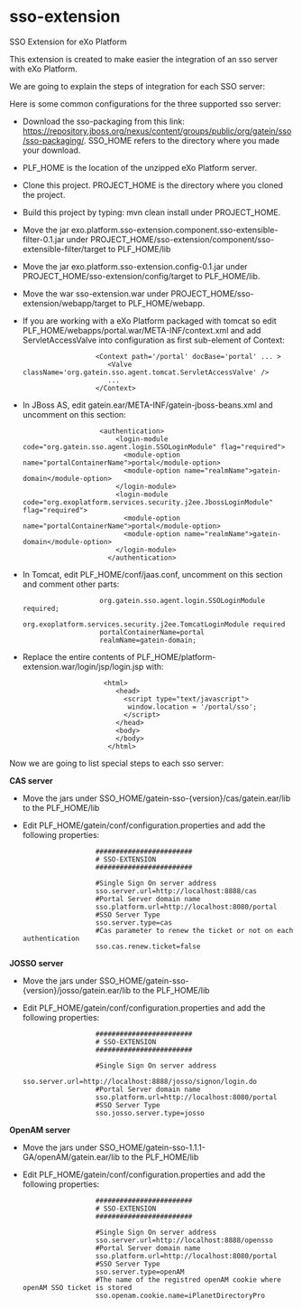 sso-extension
=============

SSO Extension for eXo Platform

This extension is created to make easier the integration of an sso server with eXo Platform.

We are going to explain the steps of integration for each SSO server:

Here is some common configurations for the three supported sso server:

- Download the sso-packaging from this link: https://repository.jboss.org/nexus/content/groups/public/org/gatein/sso/sso-packaging/. SSO_HOME refers to the directory where you made your download.
- PLF_HOME is the location of the unzipped eXo Platform server.
- Clone this project. PROJECT_HOME is the directory where you cloned the project.
- Build this project by typing: mvn clean install under PROJECT_HOME.
- Move the jar exo.platform.sso-extension.component.sso-extensible-filter-0.1.jar under PROJECT_HOME/sso-extension/component/sso-extensible-filter/target to PLF_HOME/lib
- Move the jar exo.platform.sso-extension.config-0.1.jar under PROJECT_HOME/sso-extension/config/target to PLF_HOME/lib.
- Move the war sso-extension.war under PROJECT_HOME/sso-extension/webapp/target to PLF_HOME/webapp.
- If you are working with a eXo Platform packaged with tomcat so edit PLF_HOME/webapps/portal.war/META-INF/context.xml and add ServletAccessValve into configuration as first sub-element of Context:

                        <Context path='/portal' docBase='portal' ... >
                           <Valve className='org.gatein.sso.agent.tomcat.ServletAccessValve' />
                           ...
                        </Context>

- In JBoss AS, edit gatein.ear/META-INF/gatein-jboss-beans.xml and uncomment on this section:

                         <authentication>
                             <login-module code="org.gatein.sso.agent.login.SSOLoginModule" flag="required">
                               <module-option name="portalContainerName">portal</module-option>
                               <module-option name="realmName">gatein-domain</module-option>
                             </login-module>
                             <login-module code="org.exoplatform.services.security.j2ee.JbossLoginModule" flag="required">
                               <module-option name="portalContainerName">portal</module-option>
                               <module-option name="realmName">gatein-domain</module-option>
                             </login-module>
                           </authentication>

- In Tomcat, edit PLF_HOME/conf/jaas.conf, uncomment on this section and comment other parts:

                         org.gatein.sso.agent.login.SSOLoginModule required;
                         org.exoplatform.services.security.j2ee.TomcatLoginModule required
                         portalContainerName=portal
                         realmName=gatein-domain;

- Replace the entire contents of PLF_HOME/platform-extension.war/login/jsp/login.jsp with:

                          <html>
                             <head>
                               <script type="text/javascript">
                                window.location = '/portal/sso';
                               </script>
                             </head>
                             <body>
                             </body>
                           </html>

 Now we are going to list special steps to each sso server:

********CAS server********

- Move the jars under SSO_HOME/gatein-sso-{version}/cas/gatein.ear/lib to the PLF_HOME/lib
- Edit PLF_HOME/gatein/conf/configuration.properties and add the following properties:

                        ########################
                        # SSO-EXTENSION
                        ########################

                        #Single Sign On server address
                        sso.server.url=http://localhost:8888/cas
                        #Portal Server domain name
                        sso.platform.url=http://localhost:8080/portal
                        #SSO Server Type
                        sso.server.type=cas
                        #Cas parameter to renew the ticket or not on each authentication
                        sso.cas.renew.ticket=false

********JOSSO server********

- Move the jars under SSO_HOME/gatein-sso-{version}/josso/gatein.ear/lib to the PLF_HOME/lib
- Edit PLF_HOME/gatein/conf/configuration.properties and add the following properties:

                        ########################
                        # SSO-EXTENSION
                        ########################

                        #Single Sign On server address
                        sso.server.url=http://localhost:8888/josso/signon/login.do
                        #Portal Server domain name
                        sso.platform.url=http://localhost:8080/portal
                        #SSO Server Type
                        sso.josso.server.type=josso

********OpenAM server********

- Move the jars under SSO_HOME/gatein-sso-1.1.1-GA/openAM/gatein.ear/lib to the PLF_HOME/lib
- Edit PLF_HOME/gatein/conf/configuration.properties and add the following properties:

                        ########################
                        # SSO-EXTENSION
                        ########################

                        #Single Sign On server address
                        sso.server.url=http://localhost:8888/opensso
                        #Portal Server domain name
                        sso.platform.url=http://localhost:8080/portal
                        #SSO Server Type
                        sso.server.type=openAM
                        #The name of the registred openAM cookie where openAM SSO ticket is stored
                        sso.openam.cookie.name=iPlanetDirectoryPro








